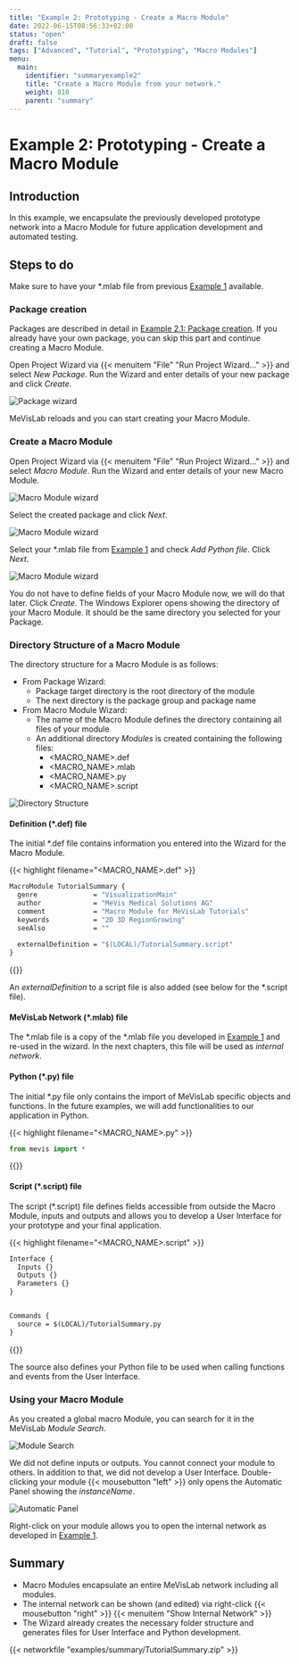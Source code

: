 ```yaml
---
title: "Example 2: Prototyping - Create a Macro Module"
date: 2022-06-15T08:56:33+02:00
status: "open"
draft: false
tags: ["Advanced", "Tutorial", "Prototyping", "Macro Modules"]
menu: 
  main:
    identifier: "summaryexample2"
    title: "Create a Macro Module from your network."
    weight: 810
    parent: "summary"
---
```

# Example 2: Prototyping - Create a Macro Module
## Introduction
In this example, we encapsulate the previously developed prototype network into a Macro Module for future application development and automated testing.

## Steps to do
Make sure to have your *.mlab file from previous [Example 1](/tutorials/summary/summary1/) available.

### Package creation
Packages are described in detail in [Example 2.1: Package creation](/tutorials/basicmechanisms/macromodules/package/). If you already have your own package, you can skip this part and continue creating a Macro Module.

Open Project Wizard via {{< menuitem "File" "Run Project Wizard..." >}} and select *New Package*. Run the Wizard and enter details of your new package and click *Create*.

![Package wizard](/images/tutorials/summary/Example2_1.png "Package wizard")

MeVisLab reloads and you can start creating your Macro Module.

### Create a Macro Module
Open Project Wizard via {{< menuitem "File" "Run Project Wizard..." >}} and select *Macro Module*. Run the Wizard and enter details of your new Macro Module. 

![Macro Module wizard](/images/tutorials/summary/Example2_2.png "Macro Module wizard")

Select the created package and click *Next*.

![Macro Module wizard](/images/tutorials/summary/Example2_3.png "Macro Module wizard")

Select your \*.mlab file from [Example 1](/tutorials/summary/summary1/) and check *Add Python file*. Click *Next*.

![Macro Module wizard](/images/tutorials/summary/Example2_4.png "Macro Module wizard")

You do not have to define fields of your Macro Module now, we will do that later. Click *Create*. The Windows Explorer opens showing the directory of your Macro Module. It should be the same directory you selected for your Package.

### Directory Structure of a Macro Module
The directory structure for a Macro Module is as follows:
* From Package Wizard:
  * Package target directory is the root directory of the module
  * The next directory is the package group and package name
* From Macro Module Wizard:
  * The name of the Macro Module defines the directory containing all files of your module
  * An additional directory *Modules* is created containing the following files:
    * <MACRO_NAME>.def
    * <MACRO_NAME>.mlab
    * <MACRO_NAME>.py
    * <MACRO_NAME>.script

![Directory Structure](/images/tutorials/summary/Example2_6.png "Directory Structure")

#### Definition (\*.def) file
The initial \*.def file contains information you entered into the Wizard for the Macro Module.

{{< highlight filename="<MACRO_NAME>.def" >}}
```Stan
MacroModule TutorialSummary {
  genre              = "VisualizationMain"
  author             = "MeVis Medical Solutions AG"
  comment            = "Macro Module for MeVisLab Tutorials"
  keywords           = "2D 3D RegionGrowing"
  seeAlso            = ""
   
  externalDefinition = "$(LOCAL)/TutorialSummary.script"
}
```
{{</highlight>}}

An *externalDefinition* to a script file is also added (see below for the \*.script file).

#### MeVisLab Network (\*.mlab) file
The \*.mlab file is a copy of the \*.mlab file you developed in [Example 1](/tutorials/summary/summary1/) and re-used in the wizard. In the next chapters, this file will be used as *internal network*. 

#### Python (\*.py) file
The initial \*.py file only contains the import of MeVisLab specific objects and functions. In the future examples, we will add functionalities to our application in Python.

{{< highlight filename="<MACRO_NAME>.py" >}}
```Python
from mevis import *
```
{{</highlight>}}

#### Script (\*.script) file
The script (\*.script) file defines fields accessible from outside the Macro Module, inputs and outputs and allows you to develop a User Interface for your prototype and your final application.

{{< highlight filename="<MACRO_NAME>.script" >}}
```Stan
Interface {
  Inputs {}
  Outputs {}
  Parameters {}
}


Commands {
  source = $(LOCAL)/TutorialSummary.py
}
```
{{</highlight>}}

The source also defines your Python file to be used when calling functions and events from the User Interface.

### Using your Macro Module
As you created a global macro Module, you can search for it in the MeVisLab *Module Search*.

![Module Search](/images/tutorials/summary/Example2_7.png "Module Search")

We did not define inputs or outputs. You cannot connect your module to others. In addition to that, we did not develop a User Interface. Double-clicking your module {{< mousebutton "left" >}} only opens the Automatic Panel showing the *instanceName*.

![Automatic Panel](/images/tutorials/summary/Example2_8.png "Automatic Panel")

Right-click on your module allows you to open the internal network as developed in [Example 1](/tutorials/summary/summary1/).

## Summary
* Macro Modules encapsulate an entire MeVisLab network including all modules.
* The internal network can be shown (and edited) via right-click {{< mousebutton "right" >}} {{< menuitem "Show Internal Network" >}}
* The Wizard already creates the necessary folder structure and generates files for User Interface and Python development.

{{< networkfile "examples/summary/TutorialSummary.zip" >}}
